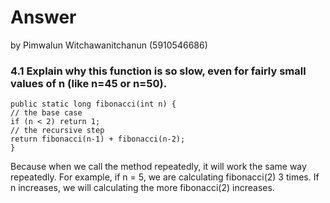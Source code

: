 # Answer

by Pimwalun Witchawanitchanun (5910546686)

### 4.1 Explain why this function is so slow, even for fairly small values of n (like n=45 or n=50). 

	public static long fibonacci(int n) {
	// the base case
	if (n < 2) return 1;
	// the recursive step
	return fibonacci(n-1) + fibonacci(n-2);
	}
 	
   Because when we call the method repeatedly, it will work the same way repeatedly.
   For example, if n = 5, we are calculating fibonacci(2) 3 times. If n increases, we will calculating 
   the more fibonacci(2) increases.